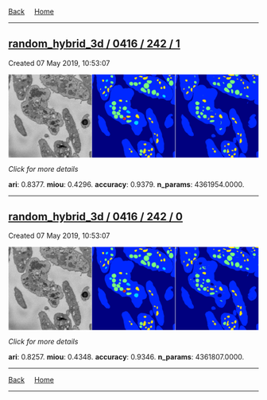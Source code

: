 
[Back](..)&nbsp;&nbsp;&nbsp;&nbsp;&nbsp;[Home](https://leapmanlab.github.io/snapshots)

---

<div class="summary"><a href="1"><h2>random_hybrid_3d / 0416 / 242 / 1</h2></a><p>Created 07 May 2019, 10:53:07
</p><a href="1"><img src="1/media/summary.png" align="center"></a><p>
<i>Click for more details</i>
</p></div>

**ari**: 0.8377. **miou**: 0.4296. **accuracy**: 0.9379. **n_params**: 4361954.0000. 

---

<div class="summary"><a href="0"><h2>random_hybrid_3d / 0416 / 242 / 0</h2></a><p>Created 07 May 2019, 10:53:07
</p><a href="0"><img src="0/media/summary.png" align="center"></a><p>
<i>Click for more details</i>
</p></div>

**ari**: 0.8257. **miou**: 0.4348. **accuracy**: 0.9346. **n_params**: 4361807.0000. 

---

[Back](..)&nbsp;&nbsp;&nbsp;&nbsp;&nbsp;[Home](https://leapmanlab.github.io/snapshots)

---